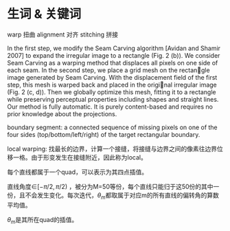 
# 生词 & 关键词

warp 扭曲
alignment 对齐
stitching 拼接


 In the first step, we modify the Seam Carving algorithm [Avidan and Shamir 2007] to expand the irregular image to a rectangle (Fig. 2 (b)). We consider Seam Carving as a warping method that displaces all pixels on one side of each seam. In the second step, we place a grid mesh on the rectangle image generated by Seam Carving. With the displacement field of the first step, this mesh is warped back and placed in the original irregular image (Fig. 2 (c, d)). Then we globally optimize this mesh, fitting it to a rectangle while preserving perceptual properties including shapes and straight lines. Our method is fully automatic. It is purely content-based and requires no prior knowledge about the projections.

boundary segment: a connected sequence of missing pixels on one of the four sides (top/bottom/left/right) of the target rectangular boundary.

local warping: 找最长的边界，计算一个接缝，将接缝与边界之间的像素往边界位移一格。由于形变发生在接缝附近，因此称为local。

每个直线都属于一个quad，可以表示为其四点插值。

直线角度∈$[-\pi /2,\pi /2)$ ，被分为M=50等份，每个直线只能归于这50份的其中一份，且不会发生变化。每次迭代，$\theta _{m}$都取属于对应m的所有直线的偏转角的算数平均值。

$\theta _{m}$是其所在quad的插值。






























